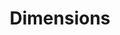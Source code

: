---
bigquery: https://console.cloud.google.com/bigquery?p=covid-19-dimensions-ai&page=table&d=data&t=publications
contributors: Digital Science, https://www.digital-science.com/
cost: Free for personal, non-commercial use.
description: Dimensions contains more than 100 million publications, ranging from
  articles published in scholarly journals, books and book chapters, to preprints
  and conference proceedings. All publications are contextualized with linked data
  sets, funding, publications, patents, clinical trials, and policy documents. You
  can also view associated categories, funders, institutions, and researcher profiles.
documentation: https://docs.dimensions.ai/bigquery/index.html
last_edit: 04/07/2022, 14:00:01
location: https://www.dimensions.ai/products/free/
maintained_by: Digital Science, https://www.digital-science.com/
schema_fields:
- created_date
- status
- brief_title
- authors
- cpc
- mesh_headings
- resulting_publication_ids
- original_title
- interventions
- granted_year
- id
- repository_name
- arxiv_id
- year
- resulting_publication_doi
- acronyms
- clinical_trial_ids
- publisher
- funding_cad
- license
- language
- date_modified
- repository_id
- funder_org_cities
- ipcr
- cited_by_ids
- pmid
- category_hra
- doi
- date_imported_gbq
- funding_eur
- research_orgs
- priority_date
- researcher_ids
- category_bra
- pages
- legal_status
- priority_year
- date_normal
- family_id
- research_org_city_names
- funder_countries
- established
- book_title
- parent_id
- journal_lists
- date_print
- eisbn
- research_org_country_names
- email_address
- funding_currency
- proceedings_title
- date_inserted
- application_number
- expiration_year
- description
- funder_org_state_codes
- active_years
- linkout
- filing_date
- filing_year
- types
- investigators
- funding_nzd
- links
- original_assignee
- wikipedia_url
- date
- pmcid
- open_access_categories_v2
- citations
- conference
- patent_ids
- granted_date
- associated_grant_ids
- funding_amount
- grant_number
- publication_date
- funding_details
- editors
- funding_jpy
- funder_orgs
- research_org_state_codes
- research_org_state_names
- category_icrp_ct
- start_year
- current_assignee_countries
- name
- category_hrcs_hc
- subtitles
- journal
- research_org_cities
- expiration_date
- kind
- embargo_date
- phase
- publication_ids
- supporting_grant_ids
- category_sdg
- relationships
- inventor_names
- volume
- category_for
- source_id
- original_assignee_countries
- citations_count
- funding_aud
- mesh_terms
- type
- citation_string
- book_series_title
- categories
- reference_ids
- date_online
- original_abstract
- assignee_orgs
- foa_number
- jurisdiction
- assignee_countries
- end_year
- funder_org
- family_count
- address
- family_members_ids
- associated_publication_pmid
- associated_publication_doi
- aliases
- concepts
- category_rcdc
- current_assignee_orgs
- funding_usd
- current_assignee
- funding_chf
- category_hrcs_rac
- isbn
- filing_status
- funding_cny
- abstract
- funder_org_countries
- legal_events
- gender
- start_date
- title
- funder_org_acronyms
- metrics
- category_icrp_cso
- associated_publication_id
- labels
- research_org_countries
- original_assignee_orgs
- registry
- altmetrics
- acronym
- associated_publication_arxiv_id
- external_ids
- conditions
- open_access_categories
- end_date
- acknowledgements
- funding_gbp
- organisation_details
- publication_year
- issue
- category_uoa
- repository_url
shortname: dimensions
tags:
- scholarly literature
- patents
- funding
- clinical trials
- academic profiles
terms_of_use: 'Use of both the Dimensions COVID-19 dataset and full Dimensions dataset
  are subject to the Dimensions Terms of use: https://www.dimensions.ai/policies-terms-legal '
title: Dimensions
uuid: dcff88bd-fe6b-4fdb-8159-809bf9d7bc1c
---